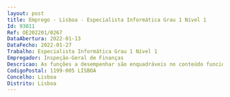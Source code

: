 ```yaml
--- 
layout: post
title: Emprego - Lisboa - Especialista Informática Grau 1 Nível 1
Id: 93011
Ref: OE202201/0267
DataAbertura: 2022-01-13
DataFecho: 2022-01-27
Trabalho: Especialista Informática Grau 1 Nível 1
Empregador: Inspeção-Geral de Finanças
Descricao: As funções a desempenhar são enquadráveis no conteúdo funcional da carreira categoria de Especialista de Informática, prevista no Decreto Lei n.º 97 2001, de 26 de março, e descritas no n.º 2 da Portaria n.º 358 2002, de 3 de abril, bem como no Mapa de Pessoal desta Autoridade de Auditoria, designadamente Apoio informático especializado   Colaborar na definição e implementação de políticas de segurança da informação   Desenvolvimento de software   Definição e realização de testes de validação de software   Contratação de sistemas e tecnologias de informação   Avaliação de protótipos   Realização de atividades de consultoria e auditoria especializada   Estudo do impacto dos sistemas e das tecnologias de informação na organização   Proposta de medidas adequadas à introdução de novas tecnologias, sistemas e ferramentas informáticas na organização e no funcionamento dos serviços   Ministrar formação em tecnologias de informação e participar no planeamento e controlo de projetos informáticos.
CodigoPostal: 1199-005 LISBOA
Concelho: Lisboa
Distrito: Lisboa
--- 
```

